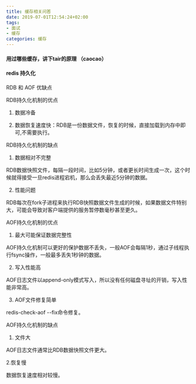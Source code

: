 ```yaml
---
title: 缓存相关问答
date: 2019-07-01T12:54:24+02:00
tags: 
- 面试
- 缓存
categories: 缓存
---
```

<!-- toc -->
#### 用过哪些缓存，讲下tair的原理 （caocao）





#### redis 持久化

RDB 和 AOF 优缺点


RDB持久化机制的优点

1. 数据冷备

2. 数据恢复速度快：RDB是一份数据文件，恢复的时候，直接加载到内存中即可,不需要执行。



RDB持久化机制的缺点

1. 数据相对不完整

RDB数据快照文件，每隔一段时间，比如5分钟，或者更长时间生成一次，这个时候就得接受一旦redis进程宕机，那么会丢失最近5分钟的数据。

2. 性能问题

RDB每次在fork子进程来执行RDB快照数据文件生成的时候，如果数据文件特别大，可能会导致对客户端提供的服务暂停数毫秒甚至更久。



AOF持久化机制的优点

1. 最大可能保证数据完整性

AOF持久化机制可以更好的保护数据不丢失，一般AOF会每隔1秒，通过子线程执行fsync操作，一般最多丢失1秒钟的数据。

2. 写入性能高

AOF日志文件以append-only模式写入，所以没有任何磁盘寻址的开销，写入性能非常高。

3. AOF文件修复简单

redis-check-aof --fix命令修复。



AOF持久化机制的缺点

1. 文件大

AOF日志文件通常比RDB数据快照文件更大。

2.恢复慢

数据恢复速度相对较慢。